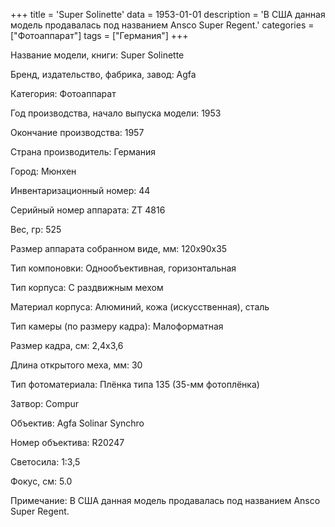 +++
title = 'Super Solinette'
data = 1953-01-01
description = 'В США данная модель продавалась под названием Ansco Super Regent.'
categories = ["Фотоаппарат"]
tags = ["Германия"]
+++

Название модели, книги: Super Solinette

Бренд, издательство, фабрика, завод: Agfa

Категория: Фотоаппарат

Год производства, начало выпуска модели: 1953

Окончание производства: 1957

Страна производитель: Германия

Город: Мюнхен

Инвентаризационный номер: 44

Серийный номер аппарата: ZT 4816

Вес, гр: 525

Размер аппарата  собранном виде, мм: 120x90x35

Тип компоновки: Однообъективная, горизонтальная

Тип корпуса: С раздвижным мехом

Материал корпуса: Алюминий, кожа (искусственная), сталь

Тип камеры (по размеру кадра): Малоформатная

Размер кадра, см: 2,4x3,6

Длина открытого меха, мм: 30

Тип фотоматериала: Плёнка типа 135 (35-мм фотоплёнка)

Затвор: Compur

Объектив: Agfa Solinar Synchro

Номер объектива: R20247

Светосила: 1:3,5

Фокус, см: 5.0

Примечание: В США данная модель продавалась под названием Ansco Super Regent.

